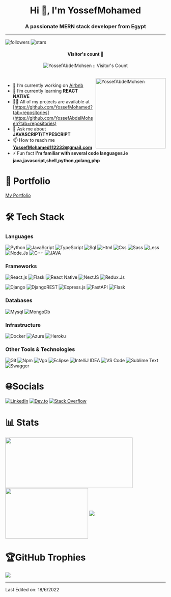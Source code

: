 <h1 align="center">Hi 👋, I'm YossefMohamed</h1>
<h3 align="center">A passionate MERN stack developer from Egypt</h3>

---

![followers](https://img.shields.io/github/followers/YossefAbdelMohsen?style=social)
![stars](https://img.shields.io/github/stars/YossefAbdelMohsen?style=social)

<h4 align="center">Visitor's count 👀</h4>
<p align="center"><img src="https://profile-counter.glitch.me/{YossefAbdelMohsen}/count.svg" alt="YossefAbdelMohsen :: Visitor's Count" /></p>
<br/>
<img align="right" height="220px" src="https://i.pinimg.com/originals/e4/26/70/e426702edf874b181aced1e2fa5c6cde.gif" alt="YossefAbdelMohsen" />

- 🔭 I’m currently working on [Airbnb](https://github.com/YossefAbdelMohsen/airbnb-api)
- 🌱 I’m currently learning **REACT NATIVE**
- 👨‍💻 All of my projects are available at [https://github.com/YossefMohamed?tab=repositories](https://github.com/YossefAbdelMohsen?tab=repositories)
- 💬 Ask me about **JAVASCRIPT/TYPESCRIPT**
- 📫 How to reach me **YossefMohamed112233@gmail.com**
- ⚡ Fun fact **I'm familiar with several code languages.ie java,javascript,shell,python,golang,php**

# 💬 Portfolio

[My Portfolio](https://yossefmohamed.netlify.app/)


# 🛠 Tech Stack

### Languages

![Python](https://img.shields.io/badge/python-3670A0?style=for-the-badge&logo=python&logoColor=ffdd54)
![JavaScript](https://img.shields.io/badge/javascript-%23323330.svg?style=for-the-badge&logo=javascript&logoColor=%23F7DF1E)
![TypeScript](https://img.shields.io/badge/typescript-%23007ACC.svg?style=for-the-badge&logo=typescript&logoColor=white)
![Sql](http://img.shields.io/badge/-Sql-00758f?style=flat-square&logo=Mysql&logoColor=white)
![Html](http://img.shields.io/badge/-Html-e24c27?style=flat-square&logo=html5&logoColor=white)
![Css](http://img.shields.io/badge/-Css-2a65f1?style=flat-square&logo=css3&logoColor=white)
![Sass](http://img.shields.io/badge/-Sass-cc6699?style=flat-square&logo=sass&logoColor=white)
![Less](http://img.shields.io/badge/-Less-254c7d?style=flat-square&logo=less&logoColor=white)
![Node.Js](https://img.shields.io/badge/Node.js-43853D?style=for-the-badge&logo=node.js&logoColor=white)
![C++](https://img.shields.io/badge/C%2B%2B-00599C?style=for-the-badge&logo=c%2B%2B&logoColor=white)
![JAVA](https://img.shields.io/badge/Java-ED8B00?style=for-the-badge&logo=java&logoColor=white)

### Frameworks

![React.js](https://img.shields.io/badge/React-20232A?style=for-the-badge&logo=react&logoColor=61DAFB)
![Flask](http://img.shields.io/badge/-Flask-white?style=flat-square&logo=flask&logoColor=black)
![React Native](https://img.shields.io/badge/React_Native-20232A?style=for-the-badge&logo=react&logoColor=61DAFB)
![NextJS](https://img.shields.io/badge/nextjs-20232A?style=for-the-badge&logo=next&logoColor=61DAFB)
![Redux.Js](https://img.shields.io/badge/Redux-593D88?style=for-the-badge&logo=redux&logoColor=white)

![Django](https://img.shields.io/badge/django-%23092E20.svg?style=for-the-badge&logo=django&logoColor=white)
![DjangoREST](https://img.shields.io/badge/DJANGO-REST-ff1709?style=for-the-badge&logo=django&logoColor=white&color=ff1709&labelColor=gray)
![Express.js](https://img.shields.io/badge/express.js-%23404d59.svg?style=for-the-badge&logo=express&logoColor=%2361DAFB)
![FastAPI](https://img.shields.io/badge/FastAPI-005571?style=for-the-badge&logo=fastapi)
![Flask](https://img.shields.io/badge/flask-%23000.svg?style=for-the-badge&logo=flask&logoColor=white)

### Databases

![Mysql](http://img.shields.io/badge/-Mysql-white?style=flat-square&logo=mysql)
![MongoDb](http://img.shields.io/badge/-MongoDb-white?style=flat-square&logo=mongodb)

### Infrastructure

![Docker](https://img.shields.io/badge/docker-%230db7ed.svg?style=for-the-badge&logo=docker&logoColor=white)
![Azure](https://img.shields.io/badge/azure-%230072C6.svg?style=for-the-badge&logo=azure-devops&logoColor=white) 
![Heroku](https://img.shields.io/badge/heroku-%23430098.svg?style=for-the-badge&logo=heroku&logoColor=white)


### Other Tools & Technologies

![Git](http://img.shields.io/badge/-Git-white?style=flat-square&logo=git)
![Npm](http://img.shields.io/badge/-Npm-white?style=flat-square&logo=npm&logoColor=white)
![Vgo](http://img.shields.io/badge/-Vgo-white?style=flat-square&logo=go)
![Eclipse](http://img.shields.io/badge/-Eclipse-41347e?style=flat-square&logo=eclipse&logoColor=white)
![IntelliJ IDEA](http://img.shields.io/badge/-IntelliJ%20IDEA-black?style=flat-square&logo=intellijidea&logoColor=white)
![VS Code](http://img.shields.io/badge/-VS%20Code-black?style=flat-square&logo=visualstudiocode&logoColor=3aa7f2)
![Sublime Text](http://img.shields.io/badge/-Sublime%20Text-484848?style=flat-square&logo=sublimetext)
![Swagger](https://img.shields.io/badge/-Swagger-%23Clojure?style=for-the-badge&logo=swagger&logoColor=white)

# 🌐Socials

[![LinkedIn](https://img.shields.io/badge/linkedin-%230077B5.svg?style=for-the-badge&logo=linkedin&logoColor=white)](https://www.linkedin.com/in/yossef-mohamed-57996a181/)
[![Dev.to](https://img.shields.io/badge/dev.to-0A0A0A?style=for-the-badge&logo=dev.to&logoColor=white)](https://dev.to/yossefmohamed)
[![Stack Overflow](https://img.shields.io/badge/-Stackoverflow-FE7A16?style=for-the-badge&logo=stack-overflow&logoColor=white)](https://stackoverflow.com/users/13668820/yossef-mohamed)

# 📊 Stats

<div>
  <span><img align="center" width="400px" height="158px" src="https://github-readme-stats.vercel.app/api?username=YossefAbdelMohsen&theme=highcontrast&show_icons=true" /></span>
  <span><img align="center" width="260px" height="158px" src="https://github-readme-stats.vercel.app/api/top-langs/?username=YossefAbdelMohsen&theme=dark&layout=compact&langs_count=10" /></span>
  <span><img align="center"  src="https://github-readme-streak-stats.herokuapp.com/?user=YossefAbdelMohsen&theme=dark&hide_border=false" /></span>
</div>


# 🏆GitHub Trophies

![](https://github-profile-trophy.vercel.app/?username=YossefAbdelMohsen&theme=onedark&no-frame=false&no-bg=false&margin-w=4)


-----
Last Edited on: 18/6/2022
